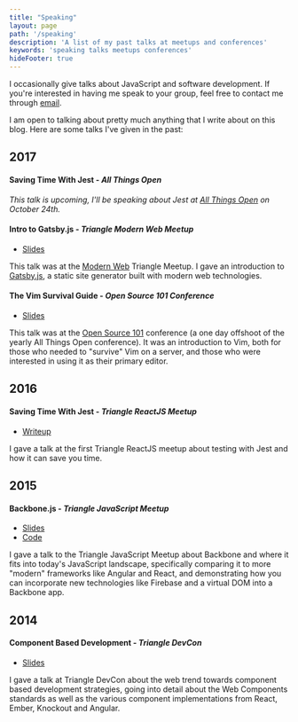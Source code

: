 ```yaml
---
title: "Speaking"
layout: page
path: '/speaking'
description: 'A list of my past talks at meetups and conferences'
keywords: 'speaking talks meetups conferences'
hideFooter: true
---
```


I occasionally give talks about JavaScript and software development.  If you're interested in having me speak to your group, feel free to contact me through [email](ben@benmccormick.org).

I am open to talking about pretty much anything that I write about on this blog.  Here are some talks I've given in the past:

## 2017

#### Saving Time With Jest - *All Things Open*

*This talk is upcoming, I'll be speaking about Jest at [All Things Open](https://allthingsopen.org/) on October 24th.*

#### Intro to Gatsby.js - *Triangle Modern Web Meetup*

- [Slides](https://www.slideshare.net/BenMcCormick/gatsby-intro)

This talk was at the [Modern Web](https://www.meetup.com/trianglemodernweb/) Triangle Meetup. I gave an introduction to [Gatsby.js](https://www.gatsbyjs.org/), a static site generator built with modern web technologies.

#### The Vim Survival Guide - *Open Source 101 Conference*

- [Slides](http://www.slideshare.net/BenMcCormick/vim-survival-guide-71763917)

This talk was at the [Open Source 101](http://opensource101.com/) conference (a one day offshoot of the yearly All Things Open conference).
It was an introduction to Vim, both for those who needed to "survive" Vim on a server, and those
who were interested in using it as their primary editor.

## 2016

#### Saving Time With Jest - *Triangle ReactJS Meetup*

- [Writeup](http://benmccormick.org/2016/12/10/saving-time-with-jest/)

I gave a talk at the first Triangle ReactJS meetup about testing with Jest and how it can save you time.  

## 2015

#### Backbone.js - *Triangle JavaScript Meetup*

- [Slides]( http://www.slideshare.net/BenMcCormick/backbonemeetup)
- [Code](https://github.com/benmccormick/bb-comments/tree/master)

I gave a talk to the Triangle JavaScript Meetup about Backbone and where it fits into today's JavaScript landscape, specifically comparing it to more "modern" frameworks like Angular and React, and demonstrating how you can incorporate new technologies like Firebase and a virtual DOM into a Backbone app.

## 2014

#### Component Based Development - *Triangle DevCon*

- [Slides](http://www.slideshare.net/BenMcCormick/component-based-development)

I gave a talk at Triangle DevCon about the web trend towards component based development strategies, going into detail about the Web Components standards as well as the various component implementations from React, Ember, Knockout and Angular.

